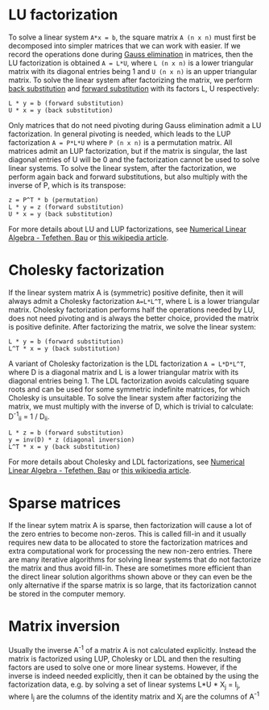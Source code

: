 # LU factorization
To solve a linear system `A*x = b`, the square matrix `A (n x n)` must first be decomposed into simpler matrices that we can work with easier. If we record the operations done during [Gauss elimination](https://en.wikipedia.org/wiki/Gaussian_elimination) in matrices, then the LU factorization is obtained `A = L*U`, where `L (n x n)` is a lower triangular matrix with its diagonal entries being 1 and `U (n x n)` is an upper triangular matrix. To solve the linear system after factorizing the matrix, we perform [back substitution](https://algowiki-project.org/en/Backward_substitution) and [forward substitution](https://en.wikipedia.org/wiki/Triangular_matrix#Forward_and_back_substitution) with its factors L, U respectively: 
```
L * y = b (forward substitution)
U * x = y (back substitution)
```

Only matrices that do not need pivoting during Gauss elimination admit a LU factorization. In general pivoting is needed, which leads to the LUP factorization `A = P*L*U` where `P (n x n)` is a permutation matrix. All matrices admit an LUP factorization, but if the matrix is singular, the last diagonal entries of U will be 0 and the factorization cannot be used to solve linear systems. To solve the linear system, after the factorization, we perform again back and forward substitutions, but also multiply with the inverse of P, which is its transpose:
```
z = P^T * b (permutation)
L * y = z (forward substitution)
U * x = y (back substitution)
```

For more details about LU and LUP factorizations, see [Numerical Linear Algebra - Tefethen, Bau](https://books.google.gr/books/about/Numerical_Linear_Algebra.html?id=JaPtxOytY7kC&redir_esc=y) or [this wikipedia article](https://en.wikipedia.org/wiki/LU_decomposition).

# Cholesky factorization
If the linear system matrix A is (symmetric) positive definite, then it will always admit a Cholesky factorization `A=L*L^T`, where L is a lower triangular matrix. Cholesky factorization performs half the operations needed by LU, does not need pivoting and is always the better choice, provided the matrix is positive definite. After factorizing the matrix, we solve the linear system:
```
L * y = b (forward substitution)
L^T * x = y (back substitution)
```

A variant of Cholesky factorization is the LDL factorization  `A = L*D*L^T`, where D is a diagonal matrix and L is a lower triangular matrix with its diagonal entries being 1. The LDL factorization avoids calculating square roots and can be used for some symmetric indefinite matrices, for which Cholesky is unsuitable. To solve the linear system after factorizing the matrix, we must multiply with the inverse of D, which is trivial to calculate: D<sup>-1</sup><sub>ii</sub> = 1 / D<sub>ii</sub>.
```
L * z = b (forward substitution)
y = inv(D) * z (diagonal inversion)
L^T * x = y (back substitution)
```

For more details about Cholesky and LDL factorizations, see [Numerical Linear Algebra - Tefethen, Bau](https://books.google.gr/books/about/Numerical_Linear_Algebra.html?id=JaPtxOytY7kC&redir_esc=y) or [this wikipedia article](https://en.wikipedia.org/wiki/Cholesky_decomposition).

# Sparse matrices
If the linear sytem matrix A is sparse, then factorization will cause a lot of the zero entries to become non-zeros. This is called fill-in and it usually requires new data to be allocated to store the factorization matrices and extra computational work for processing the new non-zero entries. There are many iterative algorithms for solving linear systems that do not factorize the matrix and thus avoid fill-in. These are sometimes more efficient than the direct linear solution algorithms shown above or they can even be the only alternative if the sparse matrix is so large, that its factorization cannot be stored in the computer memory.

# Matrix inversion
Usually the inverse A<sup>-1</sup> of a matrix A is not calculated explicitly. Instead the matrix is factorized using LUP, Cholesky or LDL and then the resulting factors are used to solve one or more linear systems. However, if the inverse is indeed needed explicitly, then it can be obtained by the using the factorization data, e.g. by solving a set of linear systems L*U * X<sub>j</sub> = I<sub>j</sub>, where I<sub>j</sub> are the columns of the identity matrix and X<sub>j</sub> are the columns of A<sup>-1</sup>
